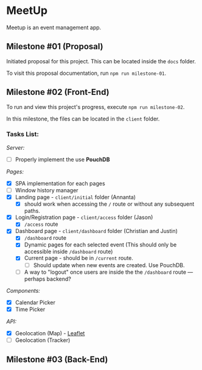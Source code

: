 # MeetUp

Meetup is an event management app.

## Milestone #01 (Proposal)

Initiated proposal for this project. This can be located inside the `docs` folder.

To visit this proposal documentation, run `npm run milestone-01`.

## Milestone #02 (Front-End)

To run and view this project's progress, execute `npm run milestone-02`.

In this milestone, the files can be located in the `client` folder.

### Tasks List:

_Server:_

-   [ ] Properly implement the use **PouchDB**

_Pages:_

-   [x] SPA implementation for each pages
-   [ ] Window history manager
-   [x] Landing page - `client/initial` folder (Annanta)
    -   [x] should work when accessing the `/` route or without any subsequent paths.
-   [x] Login/Registration page - `client/access` folder (Jason)
    -   [x] `/access` route
-   [x] Dashboard page - `client/dashboard` folder (Christian and Justin)
    -   [x] `/dashboard` route
    -   [x] Dynamic pages for each selected event (This should only be accessible inside `/dashboard` route)
    -   [x] Current page - should be in `/current` route.
        -   [ ] Should update when new events are created. Use PouchDB.
    -   [ ] A way to "logout" once users are inside the the `/dashboard` route — perhaps backend?

_Components:_

-   [x] Calendar Picker
-   [x] Time Picker

_API:_

-   [x] Geolocation (Map) - [Leaflet](https://leafletjs.com/)
-   [ ] Geolocation (Tracker)

## Milestone #03 (Back-End)

